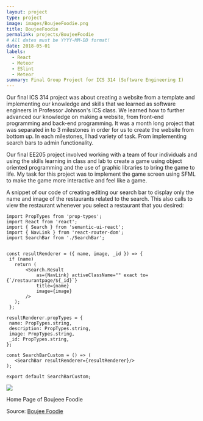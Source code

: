 ```yaml
---
layout: project
type: project
image: images/BoujeeFoodie.png
title: BoujeeFoodie
permalink: projects/BoujeeFoodie
# All dates must be YYYY-MM-DD format!
date: 2018-05-01
labels:
  - React
  - Meteor
  - ESlint
  - Meteor
summary: Final Group Project for ICS 314 (Software Engineering I)
---
```


Our final ICS 314 project was about creating a website from a template and implementing our knowledge and skills that we learned as software engineers in Professor Johnson's ICS class. We learned how to further advanced our knowledge on making a website, from front-end programming and back-end programming. It was a month long project that was separated in to 3 milestones in order for us to create the website from bottom up. In each milestones, I had variety of task. From implementing search bars to admin functionality.

Our final EE205 project involved working with a team of four individuals and using the skills learning in class and lab to create a game using object oriented programming and the use of graphic libraries to bring the game to life. My task for this project was to implement the game screen using SFML to make the game more interactive and feel like a game.

A snippet of our code of creating editing our search bar to display only the name and image of the restaurants related to the search. This also calls to view the restaurant whenever you select a restaurant that you desired:

    import PropTypes from 'prop-types';
    import React from 'react';
    import { Search } from 'semantic-ui-react';
    import { NavLink } from 'react-router-dom';
    import SearchBar from './SearchBar';
   
   
    const resultRenderer = ({ name, image, _id }) => {
     if (name)
       return (
           <Search.Result
               as={NavLink} activeClassName="" exact to={`/restaurantpage/${_id}`}
               title={name}
               image={image}
           />
       );
     };
   
    resultRenderer.propTypes = {
     name: PropTypes.string,
     description: PropTypes.string,
     image: PropTypes.string,
     _id: PropTypes.string,
    };
   
    const SearchBarCustom = () => (
       <SearchBar resultRenderer={resultRenderer}/>
    );
   
    export default SearchBarCustom;
  
 

<img class="ui floated squared image" src="../images/HomePage3.png">

Home Page of Boujeee Foodie

Source: <a href="https://boujeefoodie.github.io/"><i class="large github icon "></i>Boujee Foodie</a>


